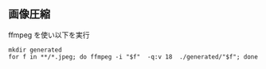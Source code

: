 ## 画像圧縮
ffmpeg を使い以下を実行
```
mkdir generated
for f in **/*.jpeg; do ffmpeg -i "$f"  -q:v 18  ./generated/"$f"; done
```
